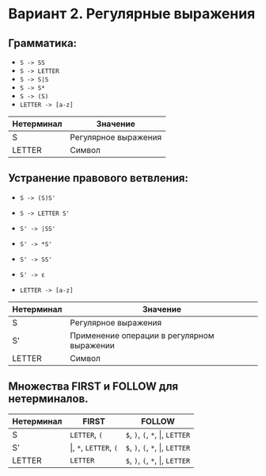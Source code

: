 # Вариант 2. Регулярные выражения
## Грамматика:

* `S -> SS`
* `S -> LETTER`
* `S -> S|S`
* `S -> S*`
* `S -> (S)`
* `LETTER -> [a-z]`

Нетерминал    | Значение
------------- | -------------
S  | Регулярное выражения
LETTER | Символ

## Устранение правового ветвления:

* `S -> (S)S'`
* `S -> LETTER S'`

* `S' -> |SS'`
* `S' -> *S'`
* `S' -> SS'`
* `S' -> ε`

* `LETTER -> [a-z]`

Нетерминал    | Значение
------------- | -------------
S  | Регулярное выражения
S'  | Применение операции в регулярном выражении
LETTER | Символ


## Множества FIRST и FOLLOW для нетерминалов. 

Нетерминал | FIRST                        | FOLLOW
-----------|------------------------------|-------
S          | `LETTER`, `(`                | `$`, `)`, `(`, `*`, &#124;, `LETTER`
S'         | &#124;, `*`, `LETTER`, `(` | `$`, `)`, `(`, `*`, &#124;, `LETTER`
LETTER     | `LETTER`                     | `$`, `)`, `(`, `*`, &#124;, `LETTER`
